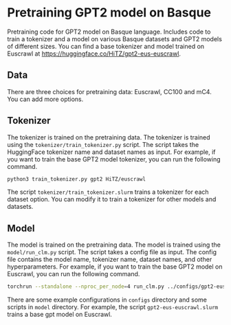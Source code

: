 # Pretraining GPT2 model on Basque

Pretraining code for GPT2 model on Basque language. Includes code to train a tokenizer and a model on various Basque datasets and GPT2 models of different sizes. You can find a base tokenizer and model trained on Euscrawl at https://huggingface.co/HiTZ/gpt2-eus-euscrawl.

## Data

There are three choices for pretraining data: Euscrawl, CC100 and mC4. You can add more options.

## Tokenizer

The tokenizer is trained on the pretraining data. The tokenizer is trained using the `tokenizer/train_tokenizer.py` script. The script takes the HuggingFace tokenizer name and dataset names as input. For example, if you want to train the base GPT2 model tokenizer, you can run the following command.

```bash
python3 train_tokenizer.py gpt2 HiTZ/euscrawl
```

The script `tokenizer/train_tokenizer.slurm` trains a tokenizer for each dataset option. You can modify it to train a tokenizer for other models and datasets.
## Model

The model is trained on the pretraining data. The model is trained using the `model/run_clm.py` script. The script takes a config file as input. The config file contains the model name, tokenizer name, dataset names, and other hyperparameters. For example, if you want to train the base GPT2 model on Euscrawl, you can run the following command.

```bash
torchrun --standalone --nproc_per_node=4 run_clm.py ../configs/gpt2-eus-euscrawl.yaml
```

There are some example configurations in `configs` directory and some scripts in `model` directory. For example, the script `gpt2-eus-euscrawl.slurm` trains a base gpt model on Euscrawl.